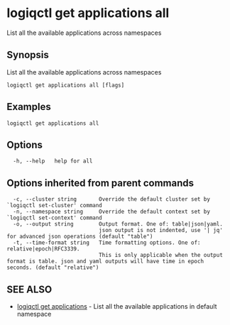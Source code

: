 # logiqctl get applications all

List all the available applications across namespaces

## Synopsis

List all the available applications across namespaces

```text
logiqctl get applications all [flags]
```

## Examples

```text
logiqctl get applications all
```

## Options

```text
  -h, --help   help for all
```

## Options inherited from parent commands

```text
  -c, --cluster string       Override the default cluster set by `logiqctl set-cluster' command
  -n, --namespace string     Override the default context set by `logiqctl set-context' command
  -o, --output string        Output format. One of: table|json|yaml. 
                             json output is not indented, use '| jq' for advanced json operations (default "table")
  -t, --time-format string   Time formatting options. One of: relative|epoch|RFC3339. 
                             This is only applicable when the output format is table. json and yaml outputs will have time in epoch seconds. (default "relative")
```

## SEE ALSO

* [logiqctl get applications](logiqctl_get_applications.md)     - List all the available applications in default namespace

